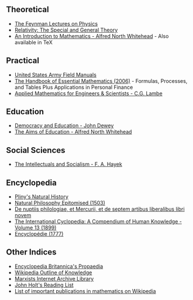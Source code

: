 ## Theoretical
* [The Feynman Lectures on Physics](http://www.feynmanlectures.caltech.edu/)
* [Relativity: The Special and General Theory](http://www.gutenberg.org/files/5001/5001-h/5001-h.htm)
* [An Introduction to Mathematics - Alfred North Whitehead](http://www.gutenberg.org/files/41568/41568-pdf.pdf) - Also available in TeX

## Practical
* [United States Army Field Manuals](https://en.wikipedia.org/wiki/United_States_Army_Field_Manuals)
* [The Handbook of Essential Mathematics (2006)](https://florida.theorangegrove.org/og/file/3a8c652c-11d0-e967-95fb-b5bbae2586d6/1/math_handbook.pdf) - Formulas, Processes, and Tables Plus Applications in Personal Finance
* [Applied Mathematics for Engineers & Scientists - C.G. Lambe](https://archive.org/details/AppliedMathematicsForEngineersScientists)

## Education
* [Democracy and Education - John Dewey](https://www.gutenberg.org/files/852/852-h/852-h.htm)
* [The Aims of Education - Alfred North Whitehead](http://edf.stanford.edu/sites/default/files/whitehead.pdf)

## Social Sciences
* [The Intellectuals and Socialism - F. A. Hayek](https://fee.org/articles/the-intellectuals-and-socialism/)

## Encyclopedia
* [Pliny's Natural History](http://www.masseiana.org/pliny.htm)
* [Natural Philosophy Epitomised (1503)](https://books.google.com/books/about/Natural_Philosophy_Epitomised.html?id=srgjhIJU2wkC)
* [De nuptiis philologiae, et Mercurii, et de septem artibus liberalibus libri novem](https://archive.org/details/denuptiisphilolo00martuoft)
* [The International Cyclopedia: A Compendium of Human Knowledge - Volume 13 (1899)](https://archive.org/details/internationalcy00peabgoog)
* [Encyclopédie (1777)](http://quod.lib.umich.edu/d/did/)

## Other Indices
* [Encyclopedia Britannica's Propaedia](http://www.markklingman.com/docs/britannica_propaedia.pdf)
* [Wikipedia Outline of Knowledge](https://en.wikipedia.org/wiki/Portal:Contents/Outlines)
* [Marxists Internet Archive Library](https://www.marxists.org/archive/index.htm)
* [John Holt's Reading List](http://www.johnholtgws.com/john-holts-reading-list/)
* [List of important publications in mathematics on Wikipedia](https://en.wikipedia.org/wiki/List_of_important_publications_in_mathematics)
